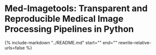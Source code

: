 # Med-Imagetools: Transparent and Reproducible Medical Image Processing Pipelines in Python

{%
  include-markdown "../README.md"
  start="<!--intro-start-->"
  end="<!--intro-end-->"
  rewrite-relative-urls=false
%}

